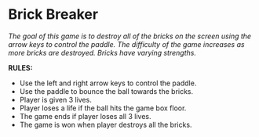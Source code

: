 # Brick Breaker

_The goal of this game is to destroy all of the bricks on the screen using the 
arrow keys to control the paddle. The difficulty of the game increases as more bricks
are destroyed. Bricks have varying strengths._

**RULES:**  
* Use the left and right arrow keys to control the paddle.
* Use the paddle to bounce the ball towards the bricks.
* Player is given 3 lives.
* Player loses a life if the ball hits the game box floor.
* The game ends if player loses all 3 lives.
* The game is won when player destroys all the bricks.



